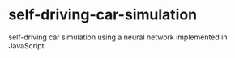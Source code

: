 # self-driving-car-simulation
 self-driving car simulation using a neural network implemented in JavaScript
